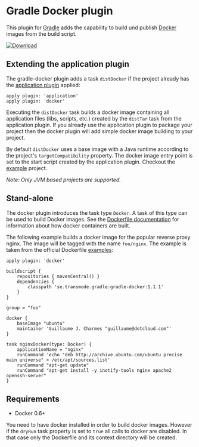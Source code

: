 # Gradle Docker plugin

This plugin for [Gradle](http://www.gradle.org/) adds the capability to build und publish [Docker](http://docker.io/) images from the build script.

[ ![Download](https://api.bintray.com/packages/transmode/gradle-plugins/gradle-docker/images/download.png) ](https://bintray.com/transmode/gradle-plugins/gradle-docker/_latestVersion)

## Extending the application plugin
The gradle-docker plugin adds a task `distDocker` if the project already has the [application plugin](http://www.gradle.org/docs/current/userguide/application_plugin.html) applied:

    apply plugin: 'application'
    apply plugin: 'docker'

Executing the `distDocker` task builds a docker image containing all application files (libs, scripts, etc.) created by the `distTar` task from the application plugin. If you already use the application plugin to package your project then the docker plugin will add simple docker image building to your project.

By default `distDocker` uses a base image with a Java runtime according to the project's `targetCompatibility` property. The docker image entry point is set to the start script created by the application plugin. Checkout the [example](example/) project.

*Note: Only JVM based projects are supported.*


## Stand-alone
The docker plugin introduces the task type `Docker`. A task of this type can be used to build Docker images. See the [Dockerfile documentation](http://docs.docker.io/en/latest/use/builder/) for information about how docker containers are built.

The following example builds a docker image for the popular reverse proxy nginx. The image will be tagged with the name `foo/nginx`. The example is taken from the official Dockerfile [examples](http://docs.docker.io/en/latest/use/builder/#dockerfile-examples):


    apply plugin: 'docker'

    buildscript {
        repositories { mavenCentral() }
        dependencies {
            classpath 'se.transmode.gradle:gradle-docker:1.1.1'
        }
    }
    
    group = "foo"
    
    docker {
        baseImage "ubuntu"
        maintainer 'Guillaume J. Charmes "guillaume@dotcloud.com"'
    }

    task nginxDocker(type: Docker) {
        applicationName = "nginx"
        runCommand 'echo "deb http://archive.ubuntu.com/ubuntu precise main universe" > /etc/apt/sources.list'
        runCommand "apt-get update"
        runCommand "apt-get install -y inotify-tools nginx apache2 openssh-server"
    }
    
    
## Requirements
* Docker 0.6+

You need to have docker installed in order to build docker images. However if the `dryRun` task property is set to `true`  all calls to docker are disabled. In that case only the Dockerfile and its context directory will be created.

